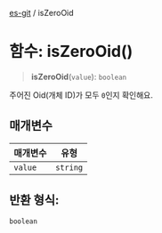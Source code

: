 [es-git](../globals.md) / isZeroOid

# 함수: isZeroOid()

> **isZeroOid**(`value`): `boolean`

주어진 Oid(개체 ID)가 모두 `0`인지 확인해요.

## 매개변수

| 매개변수 | 유형 |
| ------ | ------ |
| `value` | `string` |

## 반환 형식:

`boolean`
